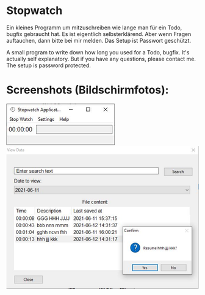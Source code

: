 # Stopwatch

Ein kleines Programm um mitzuschreiben wie lange man für ein Todo, bugfix gebraucht hat.
Es ist eigentlich selbsterklärend.
Aber wenn Fragen auftauchen, dann bitte bei mir melden.
Das Setup ist Passwort geschützt.

A small program to write down how long you used for a Todo, bugfix.
It's actually self explanatory.
But if you have any questions, please contact me.
The setup is password protected.

# Screenshots (Bildschirmfotos):

![Main](https://github.com/reinhardp/stopwatch/blob/master/sw_main.jpg?raw=true)
![Resume](https://github.com/reinhardp/stopwatch/blob/master/sw_resume.jpg?raw=true)
